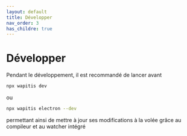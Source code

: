 ```yaml
---
layout: default
title: Développer
nav_order: 3
has_childre: true
---
```


# Développer

Pendant le développement, il est recommandé de lancer avant

```bash
npx wapitis dev
```

ou

```bash
npx wapitis electron --dev
```
permettant ainsi de mettre à jour ses modifications à la volée grâce au compileur et au watcher intégré